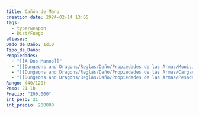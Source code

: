 ```yaml
---
title: Cañón de Mano
creation date: 2024-02-14 13:05
tags:
  - type/weapon
  - Dist/Fuego
aliases: 
Dado_de_Daño: 1d10
Tipo_de_Daño: 
Propiedades:
  - "[[A Dos Manos]]"
  - "[[Dungeons and Dragons/Reglas/Daño/Propiedades de las Armas/Munición]]"
  - "[[Dungeons and Dragons/Reglas/Daño/Propiedades de las Armas/Cargar]]"
  - "[[Dungeons and Dragons/Reglas/Daño/Propiedades de las Armas/Pesada]]"
Rango: (40/120)
Peso: 21 lb
Precio: "200.000"
int_peso: 21
int_precio: 200000
---
```


